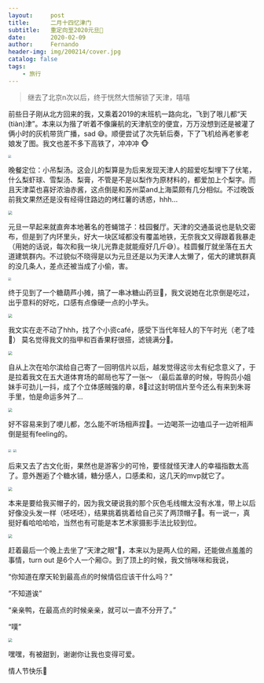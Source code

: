 ```yaml
---
layout:     post
title:      二月十四忆津门
subtitle:   重定向至2020元旦🤪
date:       2020-02-09
author:     Fernando
header-img: img/200214/cover.jpg
catalog: false
tags:
    - 旅行
---
```


> 继去了北京n次以后，终于恍然大悟解锁了天津，嘻嘻

前些日子刚从北方回来的我，又乘着2019的末班机一路向北，飞到了哏儿都“天(tiàn)津”。本来以为揩了听着不像廉航的天津航空的便宜，万万没想到还是被灌了俩小时的灰机带货广播，sad 😅。顺便尝试了次先斩后奏，下了飞机给再老爹老娘发了图。我文也差不多下高铁了，冲冲冲 🐵

<img src="https://tva1.sinaimg.cn/large/0082zybply1gbw0pqo117j31400u0u0x.jpg" style="zoom:40%;" />

晚餐定位：小吊梨汤。这会儿的梨算是为后来发现天津人的超爱吃梨埋下了伏笔，什么梨虾球、雪梨汤、梨膏，不管是不是以梨作为原材料的，都爱加上个梨字。而且天津菜也喜好浓油赤酱，这点倒是和苏州菜and上海菜颇有几分相似。不过晚饭前我文果然还是没有经得住路边的烤红薯的诱惑，hhh...

<img src="https://tva1.sinaimg.cn/large/0082zybply1gbw2i67uvzj30u00u0qpn.jpg" style="zoom:50%;" />

元旦一早起来就直奔本地著名的苍蝇馆子：桂园餐厅。天津的交通虽说也是轨交密布，但是到了内环里头，好大一块区域都没有覆盖地铁，无奈我文又得跟着我暴走（用她的话说，每次和我一块儿光靠走就能瘦好几斤😅）。桂圆餐厅就坐落在五大道建筑群内。不过貌似不晓得是以为元旦还是以为天津人太懒了，偌大的建筑群真的没几条人，差点还被当成了小偷，害。

<img src="https://tva1.sinaimg.cn/large/0082zybply1gbw1vdpaaaj31400u0hdw.jpg" style="zoom:40%;" />

终于见到了一个糖葫芦小摊，搞了一串冰糖山药豆🤨，我文说她在北京倒是吃过，出乎意料的好吃，口感有点像硬一点的小芋头。

<img src="https://tva1.sinaimg.cn/large/0082zybply1gbw1va06d6j30u01401kz.jpg" style="zoom:50%;" />

我文实在走不动了hhh，找了个小资café，感受下当代年轻人的下午时光（老了哇 😬） 莫名觉得我文的指甲和百香果籽很搭，滤镜满分💯。

<img src="https://tva1.sinaimg.cn/large/0082zybply1gbw10i3ygkj30u00u04qp.jpg" style="zoom:50%;" />

自从上次在哈尔滨给自己寄了一回明信片以后，越发觉得这🉑️太有纪念意义了，于是拉着我文在五大道体育场的邮局也写了一张～ （最后盖章的时候，导购员小姐妹手可劲儿一抖，成了个立体感贼强的章，8⃣️过这封明信片至今还么有来到朱哥手里，怕是命运多舛了...

<img src="https://tva1.sinaimg.cn/large/0082zybply1gbw10h72s6j30u01404qq.jpg" style="zoom:50%;" />

好不容易来到了哽儿都，怎么能不听场相声捏🐶。一边喝茶一边嗑瓜子一边听相声倒是挺有feeling的。

<img src="https://tva1.sinaimg.cn/large/0082zybply1gbw1v9e95lj31400u0e82.jpg" style="zoom:40%;" />

<img src="https://tva1.sinaimg.cn/large/0082zybply1gbw1v8keiij31400u0e82.jpg" style="zoom:40%;" />

后来又去了古文化街，果然也是游客少的可怜，要怪就怪天津人的幸福指数太高了。意外邂逅了个糖水铺，糖分感人，口感柔和，这几天的mvp就它了。

<img src="https://tva1.sinaimg.cn/large/0082zybply1gbw1vav4qgj30u01401ky.jpg" style="zoom:50%;" />

本来是要给我买帽子的，因为我文硬说我的那个灰色毛线帽太没有水准，带上以后好像没头发一样（呸呸呸），结果挑着挑着给自己买了两顶帽子🙉。有一说一，真挺好看哈哈哈哈，当然也有可能是本艺术家摄影手法比较到位。

<img src="https://tva1.sinaimg.cn/large/0082zybply1gbw10ewlcpj30u01401kz.jpg" style="zoom:50%;" />

赶着最后一个晚上去坐了“天津之眼”🎡，本来以为是两人位的厢，还能做点羞羞的事情，turn out 是6个人一个厢🙃。到了顶上的时候，我文悄咪咪和我说，

“你知道在摩天轮到最高点的时候情侣应该干什么吗？” 

“不知道诶” 

“亲亲鸭，在最高点的时候亲亲，就可以一直不分开了。”

 “噗”

<img src="https://tva1.sinaimg.cn/large/0082zybply1gbw10k7lo3j30u014lu0z.jpg" style="zoom:50%;" />

嘿嘿，有被甜到，谢谢你让我也变得可爱。

情人节快乐🌹

